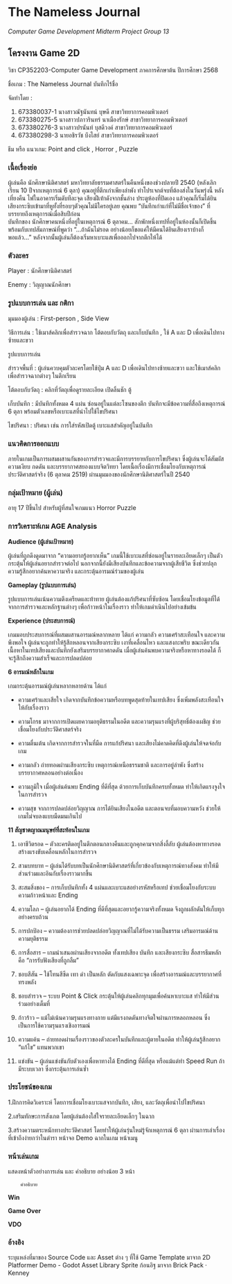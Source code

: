 # The Nameless Journal
*Computer Game Development Midterm Project*
*Group 13*

## โครงงาน Game 2D

วิชา CP352203-Computer Game Development   ภาคการศึกษาต้น ปีการศึกษา 2568

ชื่อเกม :  The Nameless Journal บันทึกไร้ชื่อ

จัดทำโดย : 

1. 673380037-1 นางสาวณัฐนันทน์ บุษดี สาขาวิทยาการคอมพิวเตอร์
2. 673380275-5 นางสาวปภาวรินทร์ นาเมืองรักษ์ สาขาวิทยาการคอมพิวเตอร์
3. 673380276-3 นางสาวปรนันท์ บุสดีวงค์ สาขาวิทยาการคอมพิวเตอร์
4. 673380298-3 นายอชิรวัช บึงไสย์ สาขาวิทยาการคอมพิวเตอร์

ธีม หรือ แนวเกม:  Point and click , Horror , Puzzle




### **เนื้อเรื่องย่อ**   
ผู้เล่นคือ นักศึกษานิติศาสตร์ มหาวิทยาลัยธรรมศาสตร์ในคืนหนึ่งของช่วงปลายปี 2540 (หลังเลิกเรียน 10 ปีจากเหตุการณ์ 6 ตุลา)
คุณอยู่ที่ตึกเก่าเพียงลำพัง ทำโปรเจกต์จบที่ต้องส่งในวันพรุ่งนี้ หลังเที่ยงคืน ไฟในอาคารเริ่มดับทีละจุด เสียงฝีเท้าดังจากชั้นล่าง ประตูห้องที่ปิดเอง แล้วคุณก็เริ่มได้ยินเสียงกระซิบเข้ามาที่หูทั้งที่รอบๆตัวคุณไม่มีใครอยู่เลย คุณพบ “บันทึกเก่าแก่ที่ไม่มีชื่อเจ้าของ” ที่บรรยายถึงเหตุการณ์เมื่อสิบปีก่อน  
บันทึกของ นักศึกษาคนหนึ่งที่อยู่ในเหตุการณ์ 6 ตุลาคม… สักพักหนึ่งเทปที่อยู่ในห้องนั้นก็เปิดขึ้นพร้อมกับเทปสัมภาษณ์ที่พูดว่า  “...ถ้าฉันไม่รอด อย่างน้อยก็ขอแค่ให้มีคนได้ยินเสียงเราบ้างก็พอแล้ว...”  หลังจากนั้นผู้เล่นก็ต้องเริ่มหาเบาะแสเพื่อออกไปจากตึกให้ได้

### **ตัวละคร**
Player : นักศึกษานิติศาสตร์


Enemy : วิญญาณนักศึกษา



### **รูปแบบการเล่น และ กติกา**

มุมมองผู้เล่น : First-person , Side View

วิธีการเล่น : ใช้เมาส์คลิกเพื่อสำรวจฉาก โต้ตอบกับวัตถุ และเก็บบันทึก , ใช้ A และ D เพื่อเดินไปทางซ้ายและขวา


รูปแบบการเล่น

สำรวจพื้นที่ : ผู้เล่นควบคุมตัวละครโดยใช้ปุ่ม A และ D เพื่อเดินไปทางซ้ายและขวา และใช้เมาส์คลิกเพื่อสำรวจฉากต่างๆ ในตึกเรียน

โต้ตอบกับวัตถุ : คลิกที่วัตถุเพื่อดูรายละเอียด เปิดลิ้นชัก ตู้

เก็บบันทึก : มีบันทึกทั้งหมด 4 แผ่น ซ่อนอยู่ในแต่ละโซนของตึก บันทึกจะมีข้อความที่สื่อถึงเหตุการณ์ 6 ตุลา พร้อมตัวเลขหรือเบาะแสที่นำไปใช้ไขปริศนา

ไขปริศนา : ปริศนา เช่น การใส่รหัสเปิดตู้ เบาะแสสำคัญอยู่ในบันทึก


### **แนวคิดการออกแบบ**

 ภายในเกมเป็นการผสมผสานกันของการสำรวจและมีการบรรยายกับการไขปริศนา ซึ่งผู้เล่นจะได้สัมผัสความเงียบ กดดัน และบรรยากาศสยองแบบจิตวิทยา โดยเนื้อเรื่องมีการเชื่อมโยงกับเหตุการณ์ประวัติศาสตร์จริง (6 ตุลาคม 2519) ผ่านมุมมองของนักศึกษานิติศาสตร์ในปี 2540
 
### **กลุ่มเป้าหมาย (ผู้เล่น)**

อายุ 17  ปีขึ้นไป สำหรับผู้ที่สนใจเกมแนว Horror Puzzle

### **การวิเคราะห์เกม AGE Analysis**

**Audience (ผู้เล่นเป้าหมาย)**

ผู้เล่นที่ถูกดึงดูดมาจาก “ความอยากรู้อยากเห็น” เกมนี้ใช้เบาะแสที่ซ่อนอยู่ในรายละเอียดเล็กๆ เป็นตัวกระตุ้นให้ผู้เล่นอยากสำรวจต่อไป นอกจากนี้ยังมีเสียงบันทึกและข้อความจากผู้เสียชีวิต ซึ่งช่วยปลุกความรู้สึกอยากค้นหาความจริง และกระตุ้นอารมณ์ร่วมของผู้เล่น

**Gameplay (รูปแบบการเล่น)**

รูปแบบการเล่นเน้นความตึงเครียดและท้าทาย ผู้เล่นต้องแก้ปริศนาที่ซับซ้อน โดยเชื่อมโยงข้อมูลที่ได้จากการสำรวจและหลักฐานต่างๆ เพื่อก้าวหน้าในเรื่องราว ทำให้เกมดำเนินไปอย่างเข้มข้น

**Experience (ประสบการณ์)**

เกมมอบประสบการณ์ที่ผสมผสานอารมณ์หลากหลาย ได้แก่ ความกลัว ความเศร้าสะเทือนใจ และความพึงพอใจ ผู้เล่นจะถูกทำให้รู้สึกหลอนจากเสียงกระซิบ เงาที่เคลื่อนไหว และแสงกะพริบ ขณะเดียวกัน เนื้อหาในเทปเสียงและบันทึกยังเสริมบรรยากาศกดดัน เมื่อผู้เล่นค้นพบความจริงหรือหาทางรอดได้ ก็จะรู้สึกถึงความสำเร็จและการปลดปล่อย

**6 อารมณ์หลักในเกม**

เกมกระตุ้นอารมณ์ผู้เล่นหลากหลายด้าน ได้แก่

* ความเศร้าและเสียใจ เกิดจากบันทึกข้อความหรือบทพูดสุดท้ายในเทปเสียง ซึ่งเพิ่มพลังสะเทือนใจให้กับเรื่องราว

* ความโกรธ มาจากการเปิดเผยความอยุติธรรมในอดีต และความรุนแรงที่ผู้บริสุทธิ์ต้องเผชิญ ช่วยเชื่อมโยงกับประวัติศาสตร์จริง

* ความตื่นเต้น เกิดจากการสำรวจในที่มืด การแก้ปริศนา และเสียงไม่คาดคิดที่ดึงผู้เล่นให้จดจ่อกับเกม

* ความกลัว ถ่ายทอดผ่านเสียงกระซิบ เหตุการณ์เหนือธรรมชาติ และการอยู่ลำพัง ซึ่งสร้างบรรยากาศหลอนอย่างต่อเนื่อง

* ความภูมิใจ เมื่อผู้เล่นค้นพบ Ending ที่ดีที่สุด ด้วยการเก็บบันทึกครบทั้งหมด ทำให้เกิดแรงจูงใจในการสำรวจ

* ความสุข จากการปลดปล่อยวิญญาณ การได้ยินเสียงในอดีต และตอนจบที่มอบความหวัง ช่วยให้เกมไม่จบลงแบบมืดมนเกินไป

**11 สัญชาตญาณมนุษย์ที่สะท้อนในเกม**

1.	เอาชีวิตรอด – ตัวละครติดอยู่ในตึกตอนกลางคืนและถูกคุกคามจากสิ่งลี้ลับ ผู้เล่นต้องหาทางรอด สร้างแรงขับเคลื่อนหลักในการสำรวจ

2.	สวมบทบาท – ผู้เล่นได้รับบทเป็นนักศึกษานิติศาสตร์ที่เกี่ยวข้องกับเหตุการณ์ทางสังคม ทำให้มีส่วนร่วมและอินกับเรื่องราวมากขึ้น

3.	สะสมสิ่งของ – การเก็บบันทึกทั้ง 4 แผ่นและเบาะแสอย่างรหัสหรือเทป ช่วยเชื่อมโยงกับระบบความก้าวหน้าและ Ending

4.	ความโลภ – ผู้เล่นอยากได้ Ending ที่ดีที่สุดและอยากรู้ความจริงทั้งหมด จึงถูกผลักดันให้เก็บทุกอย่างครบถ้วน

5.	การปกป้อง – ความต้องการช่วยปลดปล่อยวิญญาณที่ไม่ได้รับความเป็นธรรม เสริมอารมณ์ด้านความยุติธรรม

6.	การสื่อสาร – เกมนำเสนอผ่านเสียงจากอดีต ทั้งเทปเสียง บันทึก และเสียงกระซิบ สื่อสารธีมหลักคือ “การรับฟังเสียงที่ถูกลืม”

7.	ชอบสีสัน – ใช้โทนสีซีด เทา ดำ เป็นหลัก ตัดกับแสงเฉพาะจุด เพื่อสร้างอารมณ์และบรรยากาศที่ทรงพลัง

8.	ชอบสำรวจ – ระบบ Point & Click กระตุ้นให้ผู้เล่นคลิกทุกมุมเพื่อค้นหาเบาะแส ทำให้มีส่วนร่วมอย่างเต็มที่

9.	ก้าวร้าว – แม้ไม่เน้นความรุนแรงทางกาย แต่มีแรงกดดันทางจิตใจผ่านการหลอกหลอน ซึ่งเป็นการใช้ความรุนแรงเชิงอารมณ์

10.	ความแค้น – ถ่ายทอดผ่านเรื่องราวของตัวละครในบันทึกและผู้ตายในอดีต ทำให้ผู้เล่นรู้สึกอยาก “แก้ไข” แทนพวกเขา

11.	แข่งขัน – ผู้เล่นแข่งขันกับตัวเองเพื่อหาทางได้ Ending ที่ดีที่สุด หรือแม้แต่ทำ Speed Run ถ้ามีระบบเวลา ซึ่งกระตุ้นการเล่นซ้ำ




### **ประโยชน์ของเกม**

1.ฝึกการคิดวิเคราะห์ โดยการเชื่อมโยงเบาะแสจากบันทึก, เสียง, และวัตถุเพื่อนำไปไขปริศนา

2.เสริมทักษะการสังเกต โดยผู้เล่นต้องใส่ใจรายละเอียดเล็กๆ ในฉาก 

3.สร้างความตระหนักทางประวัติศาสตร์ โดยทำให้ผู้เล่นรุ่นใหม่รู้จักเหตุการณ์ 6 ตุลา ผ่านการเล่าเรื่องที่เข้าถึงง่ายกว่าในตำรา
หน้าจอ Demo ฉากในเกม
หน้าเมนู

### **หน้าเล่นเกม**

แสดงหน้าตัวอย่างการเล่น และ คำอธิบาย อย่างน้อย 3 หน้า

		คำอธิบาย 
		
**Win**

**Game Over**

**VDO**

### **อ้างอิง**
ระบุแหล่งที่มาของ Source Code และ Asset ต่าง ๆ ที่ใช้
Game Template มาจาก 2D Platformer Demo - Godot Asset Library 
Sprite ก้อนอิฐ   มาจาก Brick Pack · Kenney 









